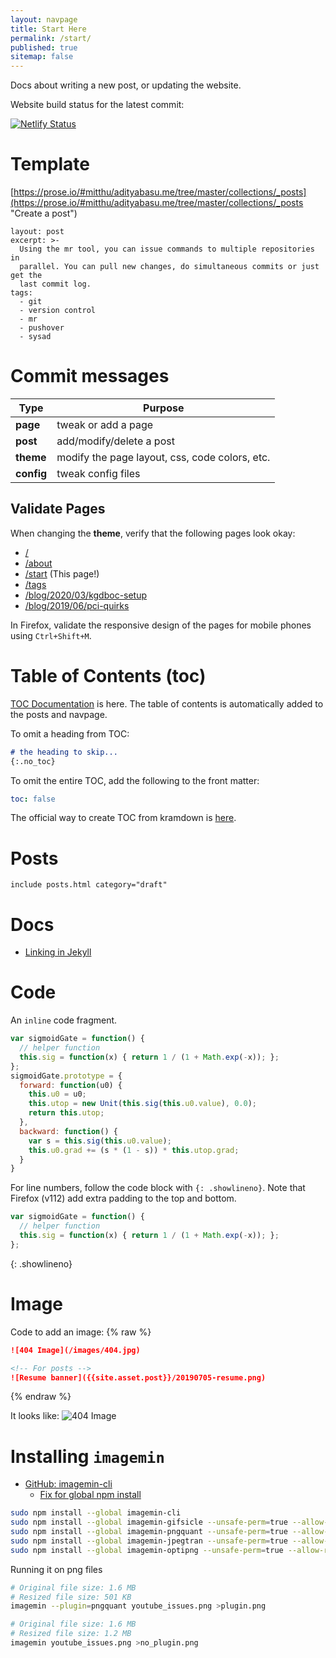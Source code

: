 ```yaml
---
layout: navpage
title: Start Here
permalink: /start/
published: true
sitemap: false
---
```


Docs about writing a new post, or updating the website.

Website build status for the latest commit:

[![Netlify Status](https://api.netlify.com/api/v1/badges/7f2d2399-781d-448b-a637-c3f64dccede5/deploy-status)](https://app.netlify.com/sites/adityabasu/deploys)

# Template
[https://prose.io/#mitthu/adityabasu.me/tree/master/collections/_posts](https://prose.io/#mitthu/adityabasu.me/tree/master/collections/_posts "Create a post")

```
layout: post
excerpt: >-
  Using the mr tool, you can issue commands to multiple repositories in
  parallel. You can pull new changes, do simultaneous commits or just get the
  last commit log.
tags:
  - git
  - version control
  - mr
  - pushover
  - sysad
```

# Commit messages

| Type       | Purpose                                        |
|------------|------------------------------------------------|
| **page**   | tweak or add a page                            |
| **post**   | add/modify/delete a post                       |
| **theme**  | modify the page layout, css, code colors, etc. |
| **config** | tweak config files                             |

## Validate Pages
When changing the **theme**, verify that the following pages look okay:

* [/](/)
* [/about](/about)
* [/start](/start) (This page!)
* [/tags](/tags)
* [/blog/2020/03/kgdboc-setup](/blog/2020/03/kgdboc-setup)
* [/blog/2019/06/pci-quirks](/blog/2019/06/pci-quirks)

In Firefox, validate the responsive design of the pages for mobile phones using `Ctrl+Shift+M`.

# Table of Contents (toc)

[TOC Documentation](https://github.com/toshimaru/jekyll-toc) is here.
The table of contents is automatically added to the posts and navpage.

To omit a heading from TOC:
```markdown
# the heading to skip...
{:.no_toc}
```

To omit the entire TOC, add the following to the front matter:
```yaml
toc: false
```

The official way to create TOC from kramdown is [here](https://kramdown.gettalong.org/converter/html.html#toc).

# Posts
```
include posts.html category="draft"
```


# Docs
* [Linking in Jekyll](https://jekyllrb.com/docs/liquid/tags/#link)


# Code

An `inline` code fragment.

```javascript
var sigmoidGate = function() {
  // helper function
  this.sig = function(x) { return 1 / (1 + Math.exp(-x)); };
};
sigmoidGate.prototype = {
  forward: function(u0) {
    this.u0 = u0;
    this.utop = new Unit(this.sig(this.u0.value), 0.0);
    return this.utop;
  },
  backward: function() {
    var s = this.sig(this.u0.value);
    this.u0.grad += (s * (1 - s)) * this.utop.grad;
  }
}
```

For line numbers, follow the code block with `{: .showlineno}`. Note that Firefox (v112) add extra padding to the top and bottom.
```javascript
var sigmoidGate = function() {
  // helper function
  this.sig = function(x) { return 1 / (1 + Math.exp(-x)); };
};
```
{: .showlineno}


# Image

Code to add an image:
{% raw %}
```markdown
![404 Image](/images/404.jpg)

<!-- For posts -->
![Resume banner]({{site.asset.post}}/20190705-resume.png)
```
{% endraw %}

It looks like:
![404 Image](/images/404.jpg)


# Installing `imagemin`

* [GitHub: imagemin-cli](https://github.com/imagemin/imagemin-cli)
  * [Fix for global npm install](https://github.com/npm/npm/issues/17268)

```bash
sudo npm install --global imagemin-cli
sudo npm install --global imagemin-gifsicle --unsafe-perm=true --allow-root
sudo npm install --global imagemin-pngquant --unsafe-perm=true --allow-root
sudo npm install --global imagemin-jpegtran --unsafe-perm=true --allow-root
sudo npm install --global imagemin-optipng --unsafe-perm=true --allow-root
```

Running it on png files
```bash
# Original file size: 1.6 MB
# Resized file size: 501 KB
imagemin --plugin=pngquant youtube_issues.png >plugin.png

# Original file size: 1.6 MB
# Resized file size: 1.2 MB
imagemin youtube_issues.png >no_plugin.png
```
